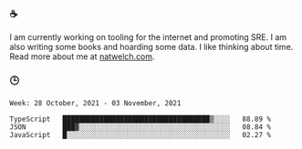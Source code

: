 ### ☕

I am currently working on tooling for the internet and promoting SRE. I am also writing some books and hoarding some data. I like thinking about time. Read more about me at [natwelch.com](https://natwelch.com).

### 🕒

<!--START_SECTION:waka-->
```text
Week: 28 October, 2021 - 03 November, 2021

TypeScript   ████████████████████████████████████▒░░░░   88.89 % 
JSON         ███▓░░░░░░░░░░░░░░░░░░░░░░░░░░░░░░░░░░░░░   08.84 % 
JavaScript   █░░░░░░░░░░░░░░░░░░░░░░░░░░░░░░░░░░░░░░░░   02.27 % 
```
<!--END_SECTION:waka-->
